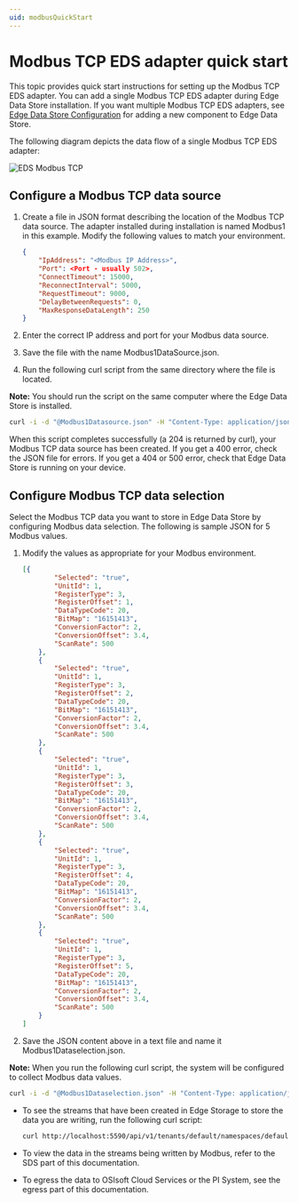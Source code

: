 ```yaml
---
uid: modbusQuickStart
---
```


# Modbus TCP EDS adapter quick start

This topic provides quick start instructions for setting up the Modbus TCP EDS adapter. You can add a single Modbus TCP EDS adapter during Edge Data Store installation. If you want multiple Modbus TCP EDS adapters, see [Edge Data Store Configuration](xref:EdgeDataStoreConfiguration) for adding a new component to Edge Data Store. 

The following diagram depicts the data flow of a single Modbus TCP EDS adapter:


![EDS Modbus TCP](https://osisoft.github.io/Edge-Data-Store-Docs/V1/images/EDSModbusTCP.jpg "EDS Modbus TCP")

## Configure a Modbus TCP data source

1. Create a file in JSON format describing the location of the Modbus TCP data source. The adapter installed during installation is named Modbus1 in this example. Modify the following values to match your environment.

   ```json
   {
       "IpAddress": "<Modbus IP Address>",
       "Port": <Port - usually 502>,
       "ConnectTimeout": 15000,
       "ReconnectInterval": 5000,
       "RequestTimeout": 9000,
       "DelayBetweenRequests": 0,
       "MaxResponseDataLength": 250
   }
   ```

2. Enter the correct IP address and port for your Modbus data source.
3. Save the file with the name Modbus1DataSource.json. 
4. Run the following curl script from the same directory where the file is located. 

**Note:** You should run the script on the same computer where the Edge Data Store is installed.

   ```bash
   curl -i -d "@Modbus1Datasource.json" -H "Content-Type: application/json" -X PUT http://localhost:5590/api/v1/configuration/Modbus1/Datasource
   ```

When this script completes successfully (a 204 is returned by curl), your Modbus TCP data source has been created. If you get a 400 error, check the JSON file for errors. If you get a 404 or 500 error, check that Edge Data Store is running on your device.

## Configure Modbus TCP data selection

Select the Modbus TCP data you want to store in Edge Data Store by configuring Modbus data selection. The following is sample JSON for 5 Modbus values.

1. Modify the values as appropriate for your Modbus environment.

   ```json
   [{
           "Selected": "true",
           "UnitId": 1,
           "RegisterType": 3,
           "RegisterOffset": 1,
           "DataTypeCode": 20,
           "BitMap": "16151413",
           "ConversionFactor": 2,
           "ConversionOffset": 3.4,
           "ScanRate": 500
       },
       {
           "Selected": "true",
           "UnitId": 1,
           "RegisterType": 3,
           "RegisterOffset": 2,
           "DataTypeCode": 20,
           "BitMap": "16151413",
           "ConversionFactor": 2,
           "ConversionOffset": 3.4,
           "ScanRate": 500
       },
       {
           "Selected": "true",
           "UnitId": 1,
           "RegisterType": 3,
           "RegisterOffset": 3,
           "DataTypeCode": 20,
           "BitMap": "16151413",
           "ConversionFactor": 2,
           "ConversionOffset": 3.4,
           "ScanRate": 500
       },
       {
           "Selected": "true",
           "UnitId": 1,
           "RegisterType": 3,
           "RegisterOffset": 4,
           "DataTypeCode": 20,
           "BitMap": "16151413",
           "ConversionFactor": 2,
           "ConversionOffset": 3.4,
           "ScanRate": 500
       },
       {
           "Selected": "true",
           "UnitId": 1,
           "RegisterType": 3,
           "RegisterOffset": 5,
           "DataTypeCode": 20,
           "BitMap": "16151413",
           "ConversionFactor": 2,
           "ConversionOffset": 3.4,
           "ScanRate": 500
       }
   ]
   ```

2. Save the JSON content above in a text file and name it Modbus1Dataselection.json. 

**Note:** When you run the following curl script, the system will be configured to collect Modbus data values.

   ```bash
   curl -i -d "@Modbus1Dataselection.json" -H "Content-Type: application/json" -X PUT http://localhost:5590/api/v1/configuration/Modbus1/Dataselection
   ```

* To see the streams that have been created in Edge Storage to store the data you are writing, run the following curl script:

   ```bash
   curl http://localhost:5590/api/v1/tenants/default/namespaces/default/streams/
   ```

* To view the data in the streams being written by Modbus, refer to the SDS part of this documentation. 

* To egress the data to OSIsoft Cloud Services or the PI System, see the egress part of this documentation.
